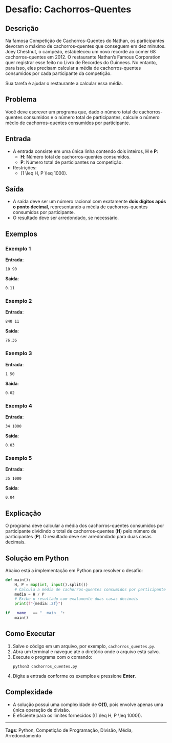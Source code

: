 # Desafio: Cachorros-Quentes

## Descrição
Na famosa Competição de Cachorros-Quentes do Nathan, os participantes devoram o máximo de cachorros-quentes que conseguem em dez minutos. Joey Chestnut, o campeão, estabeleceu um novo recorde ao comer 68 cachorros-quentes em 2012. O restaurante Nathan’s Famous Corporation quer registrar esse feito no Livro de Recordes do Guinness. No entanto, para isso, eles precisam calcular a média de cachorros-quentes consumidos por cada participante da competição.

Sua tarefa é ajudar o restaurante a calcular essa média.

## Problema
Você deve escrever um programa que, dado o número total de cachorros-quentes consumidos e o número total de participantes, calcule o número médio de cachorros-quentes consumidos por participante.

## Entrada
- A entrada consiste em uma única linha contendo dois inteiros, **H** e **P**:
  - **H**: Número total de cachorros-quentes consumidos.
  - **P**: Número total de participantes na competição.
- Restrições:
  - \(1 \leq H, P \leq 1000\).

## Saída
- A saída deve ser um número racional com exatamente **dois dígitos após o ponto decimal**, representando a média de cachorros-quentes consumidos por participante.
- O resultado deve ser arredondado, se necessário.

## Exemplos

### Exemplo 1
**Entrada**:
```
10 90
```
**Saída**:
```
0.11
```

### Exemplo 2
**Entrada**:
```
840 11
```
**Saída**:
```
76.36
```

### Exemplo 3
**Entrada**:
```
1 50
```
**Saída**:
```
0.02
```

### Exemplo 4
**Entrada**:
```
34 1000
```
**Saída**:
```
0.03
```

### Exemplo 5
**Entrada**:
```
35 1000
```
**Saída**:
```
0.04
```

## Explicação
O programa deve calcular a média dos cachorros-quentes consumidos por participante dividindo o total de cachorros-quentes (**H**) pelo número de participantes (**P**). O resultado deve ser arredondado para duas casas decimais.

## Solução em Python
Abaixo está a implementação em Python para resolver o desafio:

```python
def main():
    H, P = map(int, input().split())
    # Calcula a média de cachorros-quentes consumidos por participante
    media = H / P
    # Exibe o resultado com exatamente duas casas decimais
    print(f"{media:.2f}")

if __name__ == "__main__":
    main()
```

## Como Executar
1. Salve o código em um arquivo, por exemplo, `cachorros_quentes.py`.
2. Abra um terminal e navegue até o diretório onde o arquivo está salvo.
3. Execute o programa com o comando:
   ```
   python3 cachorros_quentes.py
   ```
4. Digite a entrada conforme os exemplos e pressione **Enter**.

## Complexidade
- A solução possui uma complexidade de **O(1)**, pois envolve apenas uma única operação de divisão.
- É eficiente para os limites fornecidos (\(1 \leq H, P \leq 1000\)).

---

**Tags**: Python, Competição de Programação, Divisão, Média, Arredondamento
